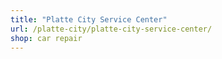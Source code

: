 ```yaml
---
title: "Platte City Service Center"
url: /platte-city/platte-city-service-center/
shop: car repair
---
```

